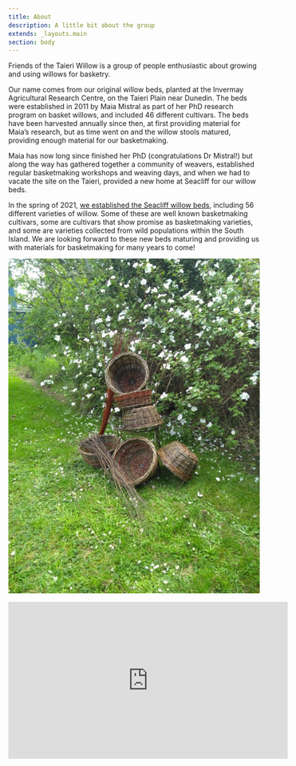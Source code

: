 ```yaml
---
title: About
description: A little bit about the group
extends: _layouts.main
section: body
---
```

Friends of the Taieri Willow is a group of people enthusiastic about growing and using willows for basketry. 

Our name comes from our original willow beds, planted at the Invermay Agricultural Research Centre, on the Taieri Plain near Dunedin. The beds were established in 2011 by Maia Mistral as part of her PhD research program on basket willows, and included 46 different cultivars. The beds have been harvested annually since then, at first providing material for Maia’s research, but as time went on and the willow stools matured, providing enough material for our basketmaking. 

Maia has now long since finished her PhD (congratulations Dr Mistral!) but along the way has gathered together a community of weavers, established regular basketmaking workshops and weaving days, and when we had to vacate the site on the Taieri, provided a new home at Seacliff for our willow beds.

In the spring of 2021, [we established the Seacliff willow beds](/news/2021-10-31_new_willow_beds), including 56 different varieties of willow. Some of these are well known basketmaking cultivars, some are cultivars that show promise as basketmaking varieties, and some are varieties collected from wild populations within the South Island. We are looking forward to these new beds maturing and providing us with materials for basketmaking for many years to come!

![](/assets/img/IMG_20201101_154517576.jpg)

<p>
<iframe width="560" height="315" src="https://www.youtube-nocookie.com/embed/8wH5XW9loWI" title="YouTube video player" frameborder="0" allow="accelerometer; autoplay; clipboard-write; encrypted-media; gyroscope; picture-in-picture" allowfullscreen></iframe>
</p>
